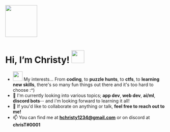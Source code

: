 <img src="https://media.tenor.com/images/edf58d47ac143d2c731c51e803e14dea/tenor.gif" height = "100"> ‏‏‎ ‎
# Hi, I’m Christy! <img src="https://media.tenor.com/images/f047df15315c12e886d55b68a468e511/tenor.gif" height = "40"> 
- <img src = "https://media.tenor.com/images/ca38bec5fe570c838b645f16572faac5/tenor.gif" height = "30"> My interests... From **coding**, to **puzzle hunts**, to **ctfs**, to **learning new skills**, there's so many fun things out there and it's too hard to choose :^)
- 🌱 I'm currently looking into various topics; **app dev**, **web dev**, **ai/ml**, **discord bots**-- and i'm looking forward to learning it all!
- 💞️ If you'd like to collaborate on anything or talk, **feel free to reach out to me!**
- 📫 You can find me at **hchristy1234@gmail.com** or on discord at **chrisT#0001**
